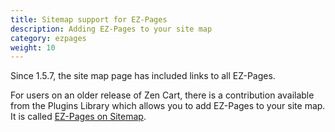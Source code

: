 ```yaml
---
title: Sitemap support for EZ-Pages 
description: Adding EZ-Pages to your site map 
category: ezpages
weight: 10
---
```


Since 1.5.7, the site map page has included links to all EZ-Pages.

For users on an older release of Zen Cart, there is a contribution available from the Plugins Library which allows you to add EZ-Pages to your site map.  It is called [EZ-Pages on Sitemap](https://www.zen-cart.com/downloads.php?do=file&id=123). 
